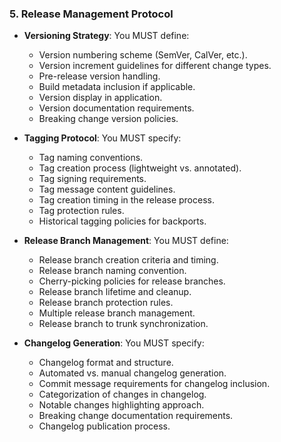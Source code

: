 ### 5. Release Management Protocol
- **Versioning Strategy**: You MUST define:
  - Version numbering scheme (SemVer, CalVer, etc.).
  - Version increment guidelines for different change types.
  - Pre-release version handling.
  - Build metadata inclusion if applicable.
  - Version display in application.
  - Version documentation requirements.
  - Breaking change version policies.

- **Tagging Protocol**: You MUST specify:
  - Tag naming conventions.
  - Tag creation process (lightweight vs. annotated).
  - Tag signing requirements.
  - Tag message content guidelines.
  - Tag creation timing in the release process.
  - Tag protection rules.
  - Historical tagging policies for backports.

- **Release Branch Management**: You MUST define:
  - Release branch creation criteria and timing.
  - Release branch naming convention.
  - Cherry-picking policies for release branches.
  - Release branch lifetime and cleanup.
  - Release branch protection rules.
  - Multiple release branch management.
  - Release branch to trunk synchronization.

- **Changelog Generation**: You MUST specify:
  - Changelog format and structure.
  - Automated vs. manual changelog generation.
  - Commit message requirements for changelog inclusion.
  - Categorization of changes in changelog.
  - Notable changes highlighting approach.
  - Breaking change documentation requirements.
  - Changelog publication process.